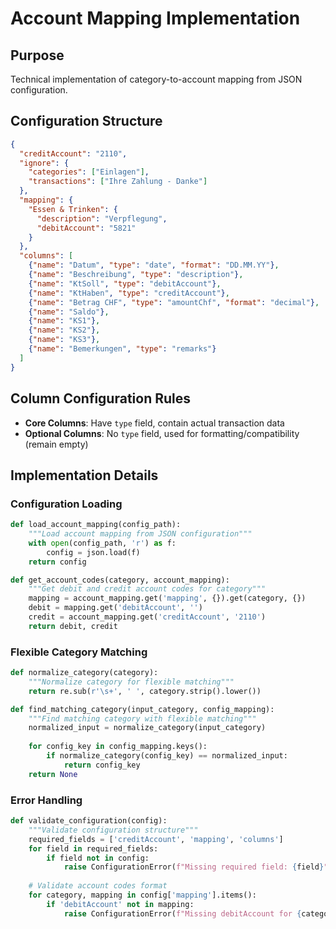 # Account Mapping Implementation

## Purpose

Technical implementation of category-to-account mapping from JSON configuration.

## Configuration Structure

```json
{
  "creditAccount": "2110",
  "ignore": {
    "categories": ["Einlagen"],
    "transactions": ["Ihre Zahlung - Danke"]
  },
  "mapping": {
    "Essen & Trinken": {
      "description": "Verpflegung",
      "debitAccount": "5821"
    }
  },
  "columns": [
    {"name": "Datum", "type": "date", "format": "DD.MM.YY"},
    {"name": "Beschreibung", "type": "description"},
    {"name": "KtSoll", "type": "debitAccount"},
    {"name": "KtHaben", "type": "creditAccount"},
    {"name": "Betrag CHF", "type": "amountChf", "format": "decimal"},
    {"name": "Saldo"},
    {"name": "KS1"},
    {"name": "KS2"},
    {"name": "KS3"},
    {"name": "Bemerkungen", "type": "remarks"}
  ]
}
```

## Column Configuration Rules

- **Core Columns**: Have `type` field, contain actual transaction data
- **Optional Columns**: No `type` field, used for formatting/compatibility (remain empty)

## Implementation Details

### Configuration Loading

```python
def load_account_mapping(config_path):
    """Load account mapping from JSON configuration"""
    with open(config_path, 'r') as f:
        config = json.load(f)
    return config

def get_account_codes(category, account_mapping):
    """Get debit and credit account codes for category"""
    mapping = account_mapping.get('mapping', {}).get(category, {})
    debit = mapping.get('debitAccount', '')
    credit = account_mapping.get('creditAccount', '2110')
    return debit, credit
```

### Flexible Category Matching

```python
def normalize_category(category):
    """Normalize category for flexible matching"""
    return re.sub(r'\s+', ' ', category.strip().lower())

def find_matching_category(input_category, config_mapping):
    """Find matching category with flexible matching"""
    normalized_input = normalize_category(input_category)
    
    for config_key in config_mapping.keys():
        if normalize_category(config_key) == normalized_input:
            return config_key
    return None
```

### Error Handling

```python
def validate_configuration(config):
    """Validate configuration structure"""
    required_fields = ['creditAccount', 'mapping', 'columns']
    for field in required_fields:
        if field not in config:
            raise ConfigurationError(f"Missing required field: {field}")
    
    # Validate account codes format
    for category, mapping in config['mapping'].items():
        if 'debitAccount' not in mapping:
            raise ConfigurationError(f"Missing debitAccount for {category}")
```
